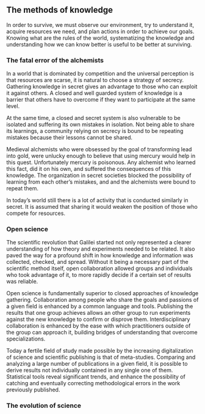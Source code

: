 ## The methods of knowledge

In order to survive, we must observe our environment, try to understand it, acquire resources we need, and plan actions in order to achieve our goals. Knowing what are the rules of the world, systematizing the knowledge and understanding how we can know better is useful to be better at surviving.

### The fatal error of the alchemists

In a world that is dominated by competition and the universal perception is that resources are scarse, it is natural to choose a strategy of secrecy. Gathering knowledge in secret gives an advantage to those who can exploit it against others. A closed and well guarded system of knowledge is a barrier that others have to overcome if they want to participate at the same level.

At the same time, a closed and secret system is also vulnerable to be isolated and suffering its own mistakes in isolation. Not being able to share its learnings, a community relying on secrecy is bound to be repeating mistakes because their lessons cannot be shared.

Medieval alchemists who were obsessed by the goal of transforming lead into gold, were unlucky enough to believe that using mercury would help in this quest. Unfortunately mercury is poisonous. Any alchemist who learned this fact, did it on his own, and suffered the consequences of this knowledge. The organization in secret societies blocked the possibility of learning from each other’s mistakes, and and the alchemists were bound to repeat them.

In today’s world still there is a lot of activity that is conducted similarly in secret. It is assumed that sharing it would weaken the position of those who compete for resources.

### Open science

The scientific revolution that Galilei started not only represented a clearer understanding of how theory and experiments needed to be related. It also paved the way for a profound shift in how knowledge and information was collected, checked, and spread. Without it being a necessary part of the scientific method itself, open collaboration allowed groups and individuals who took advantage of it, to more rapidly decide if a certain set of results was reliable.

Open science is fundamentally superior to closed approaches of knowledge gathering. Collaboration among people who share the goals and passions of a given field is enhanced by a common language and tools. Publishing the results that one group achieves allows an other group to run experiments against the new knowledge to confirm or disprove them. Interdisciplinary collaboration is enhanced by the ease with which practitioners outside of the group can approach it, building bridges of understanding that overcome specializations.

Today a fertile field of study made possible by the increasing digitalization of science and scientific publishing is that of meta-studies. Comparing and analyzing a large number of publications in a given field, it is possible to derive results not individually contained in any single one of them. Statistical tools reveal significant trends, and enhance the possibility of catching and eventually correcting methodological errors in the work previously published.

### The evolution of science
